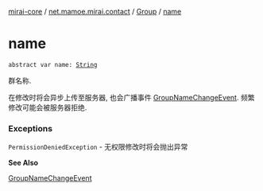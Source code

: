 [mirai-core](../../index.md) / [net.mamoe.mirai.contact](../index.md) / [Group](index.md) / [name](./name.md)

# name

`abstract var name: `[`String`](https://kotlinlang.org/api/latest/jvm/stdlib/kotlin/-string/index.html)

群名称.

在修改时将会异步上传至服务器, 也会广播事件 [GroupNameChangeEvent](../../net.mamoe.mirai.event.events/-group-name-change-event/index.md).
频繁修改可能会被服务器拒绝.

### Exceptions

`PermissionDeniedException` - 无权限修改时将会抛出异常

**See Also**

[GroupNameChangeEvent](../../net.mamoe.mirai.event.events/-group-name-change-event/index.md)

